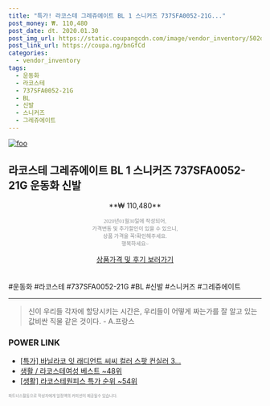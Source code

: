```yaml
--- 
title: "특가! 라코스테 그레쥬에이트 BL 1 스니커즈 737SFA0052-21G..." 
post_money: ₩. 110,480 
post_date: dt. 2020.01.30 
post_img_url: https://static.coupangcdn.com/image/vendor_inventory/502d/4b56f21a83e017f7f1320c62c19f6f12a8f45bbe1b0a03c43d17dadb6bdb.jpg 
post_link_url: https://coupa.ng/bnGfCd 
categories: 
  - vendor_inventory 
tags: 
  - 운동화 
  - 라코스테 
  - 737SFA0052-21G 
  - BL 
  - 신발 
  - 스니커즈 
  - 그레쥬에이트 
--- 
```

[![foo](https://static.coupangcdn.com/image/vendor_inventory/502d/4b56f21a83e017f7f1320c62c19f6f12a8f45bbe1b0a03c43d17dadb6bdb.jpg)](https://coupa.ng/bnGfCd) 

## 라코스테 그레쥬에이트 BL 1 스니커즈 737SFA0052-21G 운동화 신발 
<p style="text-align: center;">**₩ 110,480**</p> 
<p style="text-align: center;"><span style="color: #898c8f; font-family: Georgia,Times,serif; font-size: 0.75em;">2020년01월30일에 작성되어, <br>가격변동 및 추가할인이 있을 수 있으니,<br> 상품 가격을 꼭!확인해주세요.<br>행복하세요~</span> 
</p>	 
<div markdown="0" style="text-align: center;"><a href="https://coupa.ng/bnGfCd" class="btn btn--success">상품가격 및 후기 보러가기</a></div> 
<br><br> 
  #운동화 #라코스테 #737SFA0052-21G #BL #신발 #스니커즈 #그레쥬에이트 
<hr> 

> 신이 우리들 각자에 할당시키는 시간은, 우리들이 어떻게 짜는가를 잘 알고 있는 값비싼 직물 같은 것이다. - A.프랑스 


### POWER LINK

* <a href="https://blog.naver.com/sakai111/221786405659" target="_blank">[특가] 바닐라코 잇 래디언트 씨씨 컬러 스팟 컨실러 3...</a>
* <a href="https://blog.naver.com/santokki14/221789623092" target="_blank">생활 / 라코스테여성 베스트 ~48위</a>
* <a href="https://blog.naver.com/sakai111/221785266238" target="_blank"> [생활] 라코스테원피스 특가 순위 ~54위</a>

<span style="color: #898c8f; font-family: Georgia,Times,serif; font-size: 0.55em;">파트너스활동으로 작성자에게 일정액의 커미션이 제공될수 있습니다.</span> 
